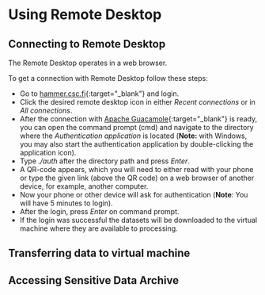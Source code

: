 # Using Remote Desktop


## Connecting to Remote Desktop

The Remote Desktop operates in a web browser.

To get a connection with Remote Desktop follow these steps:

* Go to [hammer.csc.fi](https://hammer.csc.fi){:target="_blank"} and login.
* Click the desired remote desktop icon in either *Recent connections* or in *All connections*.
* After the connection with [Apache Guacamole](https://guacamole.apache.org/){:target="_blank"} is ready, you can
open the command prompt (cmd) and navigate to the directory where the *Authentication application* is located
(**Note:** with Windows, you may also start the authentication application by double-clicking the application icon).
* Type *./auth* after the directory path and press *Enter*.
* A QR-code appears, which you will need to either read with your phone or type the given link (above the QR code) on a web browser of another device, for example, another computer.
* Now your phone or other device will ask for authentication (**Note**: You will have 5 minutes to login).
* After the login, press *Enter* on command prompt.
* If the login was successful the datasets will be downloaded to the virtual machine where they are available to processing.




## Transferring data to virtual machine



## Accessing Sensitive Data Archive

